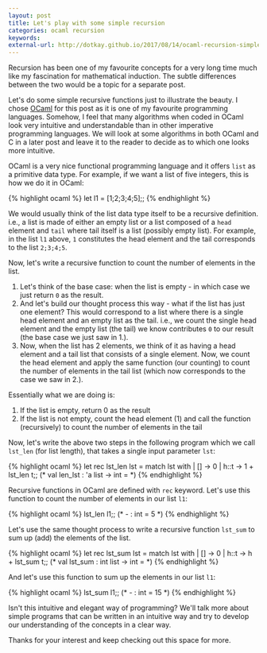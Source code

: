 ```yaml
---
layout: post
title: Let's play with some simple recursion
categories: ocaml recursion
keywords:
external-url: http://dotkay.github.io/2017/08/14/ocaml-recursion-simple/
---
```


Recursion has been one of my favourite concepts for a very long time much like my fascination for mathematical induction. The subtle differences between the two would be a topic for a separate post. 

Let's do some simple recursive functions just to illustrate the beauty. I chose [OCaml] for this post as it is one of my favourite programming languages. Somehow, I feel that many algorithms when coded in OCaml look very intuitive and understandable than in other imperative programming languages. We will look at some algorithms in both OCaml and C in a later post and leave it to the reader to decide as to which one looks more intuitive.

OCaml is a very nice functional programming language and it offers `list` as a primitive data type. For example, if we want a list of five integers, this is how we do it in OCaml:

{% highlight ocaml %}
let l1 = [1;2;3;4;5];;
{% endhighlight %}

We would usually think of the list data type itself to be a recursive definition. i.e., a list is made of either an empty list or a list composed of a `head` element and `tail` where tail itself is a list (possibly empty list). For example, in the list `l1` above, `1` constitutes the head element and the tail corresponds to the list `2;3;4;5`.

Now, let's write a recursive function to count the number of elements in the list.

1. Let's think of the base case: when the list is empty - in which case we just return `0` as the result.
2. And let's build our thought process this way - what if the list has just one element? This would correspond to a list where there is a single head element and an empty list as the tail. i.e., we count the single head element and the empty list (the tail) we know contributes `0` to our result (the base case we just saw in 1.).
3. Now, when the list has 2 elements, we think of it as having a head element and a tail list that consists of a single element. Now, we count the head element and apply the same function (our counting) to count the number of elements in the tail list (which now corresponds to the case we saw in 2.).

Essentially what we are doing is:

1. If the list is empty, return 0 as the result
2. If the list is not empty, count the head element (1) and call the function (recursively) to count the number of elements in the tail

Now, let's write the above two steps in the following program which we call `lst_len` (for list length), that takes a single input parameter `lst`:

{% highlight ocaml %}
let rec lst_len lst = 
  match lst with
  | [] -> 0
  | h::t -> 1 + lst_len t;;
(* val len_lst : 'a list -> int = <fun> *)
{% endhighlight %}

Recursive functions in OCaml are defined with `rec` keyword. Let's use this function to count the number of elements in our list `l1`:

{% highlight ocaml %}
lst_len l1;;
(* - : int = 5 *)
{% endhighlight %}

Let's use the same thought process to write a recursive function `lst_sum` to sum up (add) the elements of the list.

{% highlight ocaml %}
let rec lst_sum lst = 
  match lst with
  | [] -> 0
  | h::t -> h + lst_sum t;;
(* val lst_sum : int list -> int = <fun> *)
{% endhighlight %}

And let's use this function to sum up the elements in our list `l1`:

{% highlight ocaml %}
lst_sum l1;;
(* - : int = 15 *)
{% endhighlight %}

Isn't this intuitive and elegant way of programming? We'll talk more about simple programs that can be written in an intuitive way and try to develop our understanding of the concepts in a clear way.

Thanks for your interest and keep checking out this space for more.


[OCaml]: www.ocaml.org 
